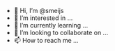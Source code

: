 - 👋 Hi, I’m @smeijs
- 👀 I’m interested in ...
- 🌱 I’m currently learning ...
- 💞️ I’m looking to collaborate on ...
- 📫 How to reach me ...

<!---
smeijs/smeijs is a ✨ special ✨ repository because its `README.md` (this file) appears on your GitHub profile.
You can click the Preview link to take a look at your changes.
--->
